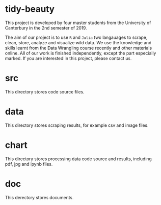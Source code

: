 # tidy-beauty
This project is developed by four master students from the University of Canterbury in the 2nd semester of 2019.

The aim of our project is to use `R` and `Julia` two langauages to scrape, clean, store, analyze and visualize wild data. We use the knowledge and skills learnt from the Data Wrangling course recently and other materials online. All of our work is finished independently, except the part especially marked. If you are interested in this project, please contact us.
# src
This directory stores code source files.
# data
This directory stores scraping results, for example csv and image files.
# chart
This directory stores processing data code source and results, including pdf, jpg and ipynb files.
# doc
This derectory stores documents.
